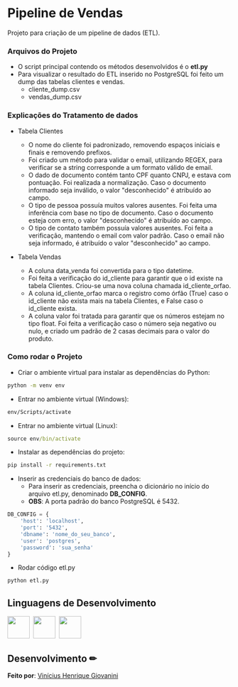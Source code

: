 # Pipeline de Vendas

Projeto para criação de um pipeline de dados (ETL).

### Arquivos do Projeto

- O script principal contendo os métodos desenvolvidos é o **etl.py**
- Para visualizar o resultado do ETL inserido no PostgreSQL foi feito um dump das tabelas clientes e vendas.
  - cliente_dump.csv
  - vendas_dump.csv

### Explicações do Tratamento de dados

- Tabela Clientes

  - O nome do cliente foi padronizado, removendo espaços iniciais e finais e removendo prefixos.
  - Foi criado um método para validar o email, utilizando REGEX, para verificar se a string corresponde a um formato válido de email.
  - O dado de documento contém tanto CPF quanto CNPJ, e estava com pontuação. Foi realizada a normalização. Caso o documento informado seja inválido, o valor "desconhecido" é atribuído ao campo.
  - O tipo de pessoa possuía muitos valores ausentes. Foi feita uma inferência com base no tipo de documento. Caso o documento esteja com erro, o valor "desconhecido" é atribuído ao campo.
  - O tipo de contato também possuía valores ausentes. Foi feita a verificação, mantendo o email com valor padrão. Caso o email não seja informado, é atribuído o valor "desconhecido" ao campo.

- Tabela Vendas

  - A coluna data_venda foi convertida para o tipo datetime.
  - Foi feita a verificação do id_cliente para garantir que o id existe na tabela Clientes. Criou-se uma nova coluna chamada id_cliente_orfao.
  - A coluna id_cliente_orfao marca o registro como órfão (True) caso o id_cliente não exista mais na tabela Clientes, e False caso o id_cliente exista.
  - A coluna valor foi tratada para garantir que os números estejam no tipo float. Foi feita a verificação caso o número seja negativo ou nulo, e criado um padrão de 2 casas decimais para o valor do produto.

### Como rodar o Projeto

- Criar o ambiente virtual para instalar as dependências do Python:

```cmd
python -m venv env
```

- Entrar no ambiente virtual (Windows):

```cmd
env/Scripts/activate
```

- Entrar no ambiente virtual (Linux):

```cmd
source env/bin/activate
```

- Instalar as dependências do projeto:

```cmd
pip install -r requirements.txt
```

- Inserir as credenciais do banco de dados:
  - Para inserir as credenciais, preencha o dicionário no início do arquivo etl.py, denominado **DB_CONFIG**.
  - **OBS**: A porta padrão do banco PostgreSQL é 5432.

```python
DB_CONFIG = {
    'host': 'localhost',
    'port': '5432',
    'dbname': 'nome_do_seu_banco',
    'user': 'postgres',
    'password': 'sua_senha'
}
```

- Rodar código etl.py

```cmd
python etl.py
```

## Linguagens de Desenvolvimento

<img src="https://cdn.jsdelivr.net/gh/devicons/devicon/icons/python/python-original.svg" width="50px"/>&nbsp;
<img src="https://cdn.jsdelivr.net/gh/devicons/devicon@latest/icons/pandas/pandas-original.svg" width="50px"/>&nbsp;
<img src="https://cdn.jsdelivr.net/gh/devicons/devicon@latest/icons/postgresql/postgresql-original.svg" width="50px"/>

## Desenvolvimento ✏

**Feito por**: [Vinícius Henrique Giovanini](https://github.com/viniciushgiovanini)
